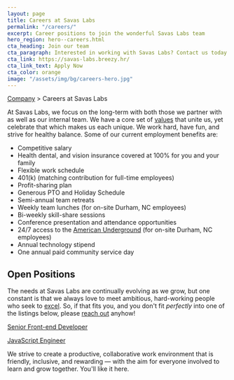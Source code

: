 ```yaml
---
layout: page
title: Careers at Savas Labs
permalink: "/careers/"
excerpt: Career positions to join the wonderful Savas Labs team
hero_region: hero--careers.html
cta_heading: Join our team
cta_paragraph: Interested in working with Savas Labs? Contact us today.
cta_link: https://savas-labs.breezy.hr/
cta_link_text: Apply Now
cta_color: orange
image: "/assets/img/bg/careers-hero.jpg"
---
```


[Company](/company) > Careers at Savas Labs

At Savas Labs, we focus on the long-term with both those we partner with as well as our internal team. We have a core set of [values](/company/mission-and-values/) that unite us, yet celebrate that which makes us each unique. We work hard, have fun, and strive for healthy balance. Some of our current employment benefits are:

+ Competitive salary
+ Health dental, and vision insurance covered at 100% for you and your family
+ Flexible work schedule
+ 401(k) (matching contribution for full-time employees)
+ Profit-sharing plan
+ Generous PTO and Holiday Schedule
+ Semi-annual team retreats
+ Weekly team lunches (for on-site Durham, NC employees)
+ Bi-weekly skill-share sessions
+ Conference presentation and attendance opportunities
+ 24/7 access to the [American Underground](http://americanunderground.com/) (for on-site Durham, NC employees)
+ Annual technology stipend
+ One annual paid community service day

## Open Positions

The needs at Savas Labs are continually evolving as we grow, but one constant is that we always love to meet ambitious, hard-working people who seek to [excel](/company/mission-and-values/#excel). So, if that fits you, and you don't fit _perfectly_ into one of the listings below, please [reach out](/contact) anyhow!

[Senior Front-end Developer](/senior-front-end-developer)

[JavaScript Engineer](/javascript-engineer)


We strive to create a productive, collaborative work environment that is friendly, inclusive, and rewarding — with the aim for everyone involved to learn and grow together. You'll like it here.

